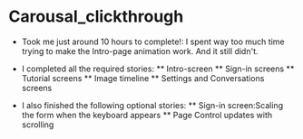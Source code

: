 Carousal_clickthrough
=====================
* Took me just around 10 hours to complete!: I spent way too much time trying to make the Intro-page animation work. And it still didn't.

* I completed all the required stories:
** Intro-screen
** Sign-in screens
** Tutorial screens
** Image timeline
** Settings and Conversations screens

* I also finished the following optional stories:
** Sign-in screen:Scaling the form when the keyboard appears
** Page Control updates with scrolling
